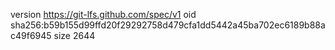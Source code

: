 version https://git-lfs.github.com/spec/v1
oid sha256:b59b155d99ffd20f29292758d479cfa1dd5442a45ba702ec6189b88ac49f6945
size 2644
